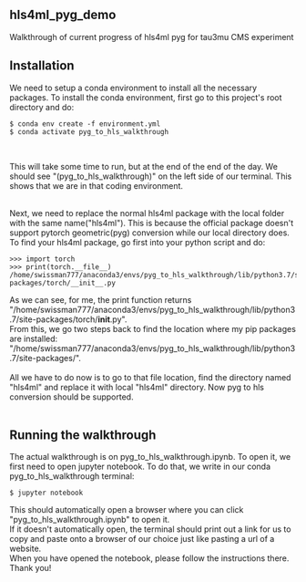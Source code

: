 ## hls4ml_pyg_demo
Walkthrough of current progress of hls4ml pyg for tau3mu CMS experiment

## Installation
We need to setup a conda environment to install all the necessary packages. To install the conda environment, first go to this project's root directory and do: <br />

```console
$ conda env create -f environment.yml
$ conda activate pyg_to_hls_walkthrough
```
<br />

This will take some time to run, but at the end of the end of the day. We should see "(pyg_to_hls_walkthrough)" on the left side of our terminal. This shows that we are in that coding environment.

<br />
Next, we need to replace the normal hls4ml package with the local folder with the same name("hls4ml"). This is because the official package doesn't support pytorch geometric(pyg) conversion while our local directory does.<br />
To find your hls4ml package, go first into your python script and do:<br />

```console
>>> import torch
>>> print(torch.__file__)
/home/swissman777/anaconda3/envs/pyg_to_hls_walkthrough/lib/python3.7/site-packages/torch/__init__.py
```

As we can see, for me, the print function returns "/home/swissman777/anaconda3/envs/pyg_to_hls_walkthrough/lib/python3.7/site-packages/torch/__init__.py". <br />
From this, we go two steps back to find the location where my pip packages are installed: "/home/swissman777/anaconda3/envs/pyg_to_hls_walkthrough/lib/python3.7/site-packages/". <br />
 <br />
All we have to do now is to go to that file location, find the directory named "hls4ml" and replace it with local "hls4ml" directory. Now pyg to hls conversion should be supported.<br />
<br />

## Running the walkthrough
The actual walkthrough is on pyg_to_hls_walkthrough.ipynb. To open it, we first need to open jupyter notebook. To do that, we write in our conda pyg_to_hls_walkthrough terminal:

```console
$ jupyter notebook
```

This should automatically open a browser where you can click "pyg_to_hls_walkthrough.ipynb" to open it. <br />
If it doesn't automatically open, the terminal should print out a link for us to copy and paste onto a browser of our choice just like pasting a url of a website. <br />
When you have opened the notebook, please follow the instructions there. Thank you!


